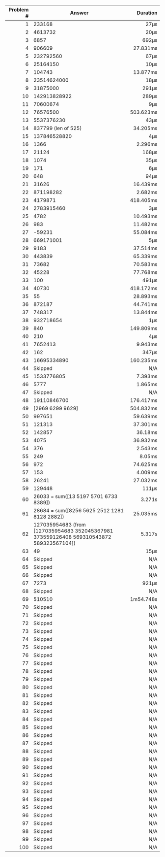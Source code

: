 |Problem #|Answer|Duration|
|-:|-|-:|
|1|233168|27µs|
|2|4613732|20µs|
|3|6857|692µs|
|4|906609|27.831ms|
|5|232792560|67µs|
|6|25164150|10µs|
|7|104743|13.877ms|
|8|23514624000|18µs|
|9|31875000|291µs|
|10|142913828922|289µs|
|11|70600674|9µs|
|12|76576500|503.623ms|
|13|5537376230|43µs|
|14|837799 (len of 525)|34.205ms|
|15|137846528820|4µs|
|16|1366|2.296ms|
|17|21124|168µs|
|18|1074|35µs|
|19|171|6µs|
|20|648|94µs|
|21|31626|16.439ms|
|22|871198282|2.682ms|
|23|4179871|418.405ms|
|24|2783915460|3µs|
|25|4782|10.493ms|
|26|983|11.482ms|
|27|-59231|55.084ms|
|28|669171001|5µs|
|29|9183|37.514ms|
|30|443839|65.339ms|
|31|73682|70.583ms|
|32|45228|77.768ms|
|33|100|491µs|
|34|40730|418.172ms|
|35|55|28.893ms|
|36|872187|44.741ms|
|37|748317|13.844ms|
|38|932718654|1µs|
|39|840|149.809ms|
|40|210|4µs|
|41|7652413|9.943ms|
|42|162|347µs|
|43|16695334890|160.235ms|
|44|Skipped|N/A|
|45|1533776805|7.393ms|
|46|5777|1.865ms|
|47|Skipped|N/A|
|48|19110846700|176.417ms|
|49|[2969 6299 9629]|504.832ms|
|50|997651|59.639ms|
|51|121313|37.301ms|
|52|142857|36.18ms|
|53|4075|36.932ms|
|54|376|2.543ms|
|55|249|8.05ms|
|56|972|74.625ms|
|57|153|4.009ms|
|58|26241|27.032ms|
|59|129448|111µs|
|60|26033 = sum([13 5197 5701 6733 8389])|3.271s|
|61|28684 = sum([8256 5625 2512 1281 8128 2882])|25.035ms|
|62|127035954683 (from [127035954683 352045367981 373559126408 569310543872 589323567104])|5.317s|
|63|49|15µs|
|64|Skipped|N/A|
|65|Skipped|N/A|
|66|Skipped|N/A|
|67|7273|921µs|
|68|Skipped|N/A|
|69|510510|1m54.748s|
|70|Skipped|N/A|
|71|Skipped|N/A|
|72|Skipped|N/A|
|73|Skipped|N/A|
|74|Skipped|N/A|
|75|Skipped|N/A|
|76|Skipped|N/A|
|77|Skipped|N/A|
|78|Skipped|N/A|
|79|Skipped|N/A|
|80|Skipped|N/A|
|81|Skipped|N/A|
|82|Skipped|N/A|
|83|Skipped|N/A|
|84|Skipped|N/A|
|85|Skipped|N/A|
|86|Skipped|N/A|
|87|Skipped|N/A|
|88|Skipped|N/A|
|89|Skipped|N/A|
|90|Skipped|N/A|
|91|Skipped|N/A|
|92|Skipped|N/A|
|93|Skipped|N/A|
|94|Skipped|N/A|
|95|Skipped|N/A|
|96|Skipped|N/A|
|97|Skipped|N/A|
|98|Skipped|N/A|
|99|Skipped|N/A|
|100|Skipped|N/A|
